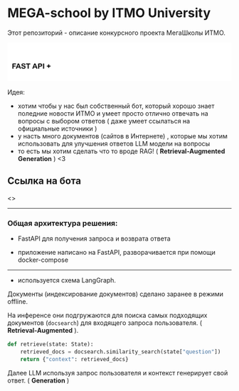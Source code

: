 # MEGA-school by ITMO University

Этот репозиторий - описание конкурсного проекта МегаШколы ИТМО.

![](https://github.com/IrDIE/bot-rag/blob/main/media/ambition.gif)

Идея:

* хотим чтобы у нас был собственный бот, который хорошо знает поледние новости ИТМО и умеет просто отлично отвечать на вопросы с выбором ответов ( даже умеет ссылаться на официальные источники )
* у насть много документов (сайтов в Интернете) , которые мы хотим использовать для улучшения ответов LLM модели на вопросы
* то есть мы хотим сделать что то вроде RAG! ( **Retrieval-Augmented Generation** ) <3
## Ссылка на бота
<>


-----------------------

### Общая архитектура решения:

* FastAPI для получения запроса и возврата ответа

* приложение написано на FastAPI, разворачивается при помощи docker-compose
---------------------
* используется схема LangGraph. 

Документы (индексирование документов) сделано заранее в режими offline. 

На инференсе они подгружаются для поиска самых подходящих документов (`docsearch`) для входящего запроса пользователя. ( **Retrieval-Augmented** ). 

```python
def retrieve(state: State):
    retrieved_docs = docsearch.similarity_search(state["question"])
    return {"context": retrieved_docs}
```

Далее LLM используя запрос пользователя и контекст генерирует свой ответ. ( **Generation** )






